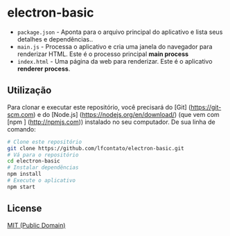 # electron-basic

- `package.json` - Aponta para o arquivo principal do aplicativo e lista seus detalhes e dependências..
- `main.js` - Processa o aplicativo e cria uma janela do navegador para renderizar HTML. Este é o processo principal **main process**
- `index.html` - Uma página da web para renderizar. Este é o aplicativo **renderer process**.

## Utilização

Para clonar e executar este repositório, você precisará do [Git] (https://git-scm.com) e do [Node.js] (https://nodejs.org/en/download/) (que vem com [npm ] (http://npmjs.com)) instalado no seu computador. De sua linha de comando:


```bash
# Clone este repositório
git clone https://github.com/lfcontato/electron-basic.git
# Vá para o repositório
cd electron-basic
# Instalar dependências
npm install
# Execute o aplicativo
npm start
```

## License

[MIT (Public Domain)](LICENSE.md)
